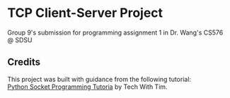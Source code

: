 # TCP Client-Server Project
Group 9's submission for programming assignment 1 in Dr. Wang's CS576 @ SDSU

## Credits  
This project was built with guidance from the following tutorial:  
[Python Socket Programming Tutoria](https://www.youtube.com/watch?v=3QiPPX-KeSc) by Tech With Tim.
